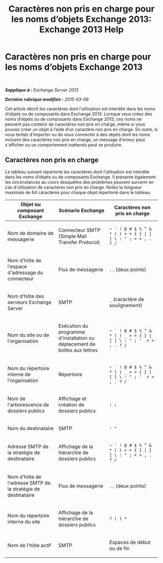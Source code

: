 ﻿---
title: 'Caractères non pris en charge pour les noms d’objets Exchange 2013: Exchange 2013 Help'
TOCTitle: Caractères non pris en charge pour les noms d’objets Exchange 2013
ms:assetid: 76fa4e23-f0f6-473b-9227-70ded907578f
ms:mtpsurl: https://technet.microsoft.com/fr-fr/library/Dn169553(v=EXCHG.150)
ms:contentKeyID: 54652764
ms.date: 05/23/2018
mtps_version: v=EXCHG.150
ms.translationtype: MT
---

# Caractères non pris en charge pour les noms d’objets Exchange 2013

 

_**Sapplique à :** Exchange Server 2013_

_**Dernière rubrique modifiée :** 2015-03-09_

Cet article décrit les caractères dont l’utilisation est interdite dans les noms d’objets ou de composants dans Exchange 2013. Lorsque vous créez des noms d’objets ou de composants dans Exchange 2013, ces noms ne peuvent pas contenir de caractères non pris en charge, même si vous pouvez créer un objet à l’aide d’un caractère non pris en charge. En outre, si vous tentez d'importer ou de vous connecter à des objets dont les noms incluent des caractères non pris en charge, un message d'erreur peut s'afficher ou un comportement inattendu peut se produire.

## Caractères non pris en charge

Le tableau suivant répertorie les caractères dont l’utilisation est interdite dans les noms d’objets ou de composants Exchange. Il présente également les circonstances au cours desquelles des problèmes peuvent survenir en cas d'utilisation de caractères non pris en charge. Notez la longueur maximale de 64 caractères pour chaque objet répertorié dans le tableau.


<table>
<colgroup>
<col style="width: 33%" />
<col style="width: 33%" />
<col style="width: 33%" />
</colgroup>
<thead>
<tr class="header">
<th>Objet ou composant Exchange</th>
<th>Scénario Exchange</th>
<th>Caractères non pris en charge</th>
</tr>
</thead>
<tbody>
<tr class="odd">
<td><p>Nom de domaine de messagerie</p></td>
<td><p>Connecteur SMTP (Simple Mail Transfer Protocol)</p></td>
<td><p><code>~ ` ! @ # $ % ^ &amp; * ( ) + = { } | [ ] \ : &quot; ; &lt; &gt; , . ? /</code></p></td>
</tr>
<tr class="even">
<td><p>Nom d'hôte de l'espace d'adressage du connecteur</p></td>
<td><p>Flux de messagerie</p></td>
<td><p><code>..</code> (deux points)</p></td>
</tr>
<tr class="odd">
<td><p>Nom d'hôte des serveurs Exchange Server</p></td>
<td><p>SMTP</p></td>
<td><p><code>_</code> (caractère de soulignement)</p></td>
</tr>
<tr class="even">
<td><p>Nom du site ou de l'organisation</p></td>
<td><p>Exécution du programme d'installation ou déplacement de boîtes aux lettres</p></td>
<td><p><code>~ ` ! @ # $ % ^ &amp; * ( ) _ + = { } | [ ] \ : &quot; ; '  &lt; &gt; , . ? /</code></p></td>
</tr>
<tr class="odd">
<td><p>Nom du répertoire interne de l'organisation</p></td>
<td><p>Répertoire</p></td>
<td><p><code>~ ` ! @ # $ % ^ &amp; * ( ) _ + = { } | [ ] \ : &quot; ; '  &lt; &gt; , . ? /</code></p></td>
</tr>
<tr class="even">
<td><p>Nom de l'arborescence de dossiers publics</p></td>
<td><p>Affichage et création de dossiers publics</p></td>
<td><p><code>: ;</code></p></td>
</tr>
<tr class="odd">
<td><p>Nom du destinataire</p></td>
<td><p>SMTP</p></td>
<td><p><code>' &quot;</code></p></td>
</tr>
<tr class="even">
<td><p>Adresse SMTP de la stratégie de destinataire</p></td>
<td><p>Affichage de la hiérarchie de dossiers publics</p></td>
<td><p><code>~ ` ! @ # $ % ^ &amp; * ( ) + = { } | [ ] \ : &quot; ; &lt; &gt; , . ? /</code></p></td>
</tr>
<tr class="odd">
<td><p>Nom d'hôte de l'adresse SMTP de la stratégie de destinataire</p></td>
<td><p>Flux de messagerie</p></td>
<td><p><code>..</code> (deux points)</p></td>
</tr>
<tr class="even">
<td><p>Nom du répertoire interne du site</p></td>
<td><p>Affichage de la hiérarchie de dossiers publics</p></td>
<td><p><code>? ( ) *</code></p></td>
</tr>
<tr class="odd">
<td><p>Nom de l'hôte actif</p></td>
<td><p>SMTP</p></td>
<td><p>Espaces de début ou de fin</p></td>
</tr>
</tbody>
</table>

